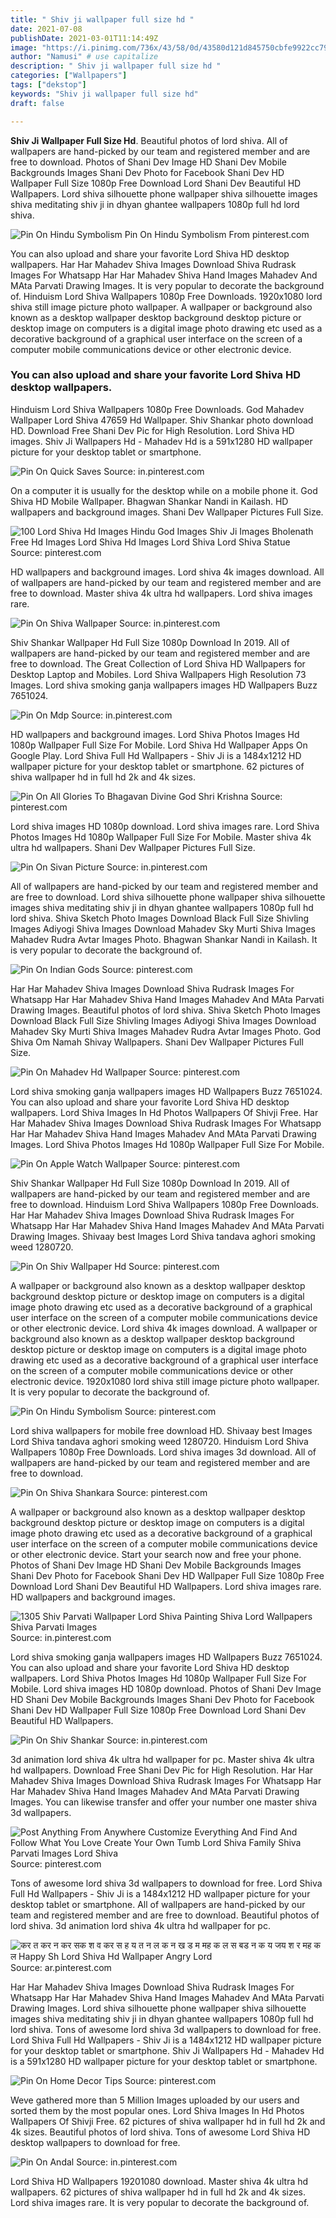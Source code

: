 ```yaml
---
title: " Shiv ji wallpaper full size hd "
date: 2021-07-08
publishDate: 2021-03-01T11:14:49Z
image: "https://i.pinimg.com/736x/43/58/0d/43580d121d845750cbfe9922cc7951c2.jpg"
author: "Namusi" # use capitalize
description: " Shiv ji wallpaper full size hd "
categories: ["Wallpapers"]
tags: ["dekstop"]
keywords: "Shiv ji wallpaper full size hd"
draft: false

---
```



**Shiv Ji Wallpaper Full Size Hd**. Beautiful photos of lord shiva. All of wallpapers are hand-picked by our team and registered member and are free to download. Photos of Shani Dev Image HD Shani Dev Mobile Backgrounds Images Shani Dev Photo for Facebook Shani Dev HD Wallpaper Full Size 1080p Free Download Lord Shani Dev Beautiful HD Wallpapers. Lord shiva silhouette phone wallpaper shiva silhouette images shiva meditating shiv ji in dhyan ghantee wallpapers 1080p full hd lord shiva.

![Pin On Hindu Symbolism](https://i.pinimg.com/originals/7e/0d/1b/7e0d1b4aebdd6dd5f938255f52ae3cdc.jpg "Pin On Hindu Symbolism")
Pin On Hindu Symbolism From pinterest.com


You can also upload and share your favorite Lord Shiva HD desktop wallpapers. Har Har Mahadev Shiva Images Download Shiva Rudrask Images For Whatsapp Har Har Mahadev Shiva Hand Images Mahadev And MAta Parvati Drawing Images. It is very popular to decorate the background of. Hinduism Lord Shiva Wallpapers 1080p Free Downloads. 1920x1080 lord shiva still image picture photo wallpaper. A wallpaper or background also known as a desktop wallpaper desktop background desktop picture or desktop image on computers is a digital image photo drawing etc used as a decorative background of a graphical user interface on the screen of a computer mobile communications device or other electronic device.

### You can also upload and share your favorite Lord Shiva HD desktop wallpapers.

Hinduism Lord Shiva Wallpapers 1080p Free Downloads. God Mahadev Wallpaper Lord Shiva 47659 Hd Wallpaper. Shiv Shankar photo download HD. Download Free Shani Dev Pic for High Resolution. Lord Shiva HD images. Shiv Ji Wallpapers Hd - Mahadev Hd is a 591x1280 HD wallpaper picture for your desktop tablet or smartphone.


![Pin On Quick Saves](https://i.pinimg.com/originals/a9/a5/63/a9a56379d6cd36169afdb4b8d801c08e.jpg "Pin On Quick Saves")
Source: in.pinterest.com

On a computer it is usually for the desktop while on a mobile phone it. God Shiva HD Mobile Wallpaper. Bhagwan Shankar Nandi in Kailash. HD wallpapers and background images. Shani Dev Wallpaper Pictures Full Size.

![100 Lord Shiva Hd Images Hindu God Images Shiv Ji Images Bholenath Free Hd Images Lord Shiva Hd Images Lord Shiva Lord Shiva Statue](https://i.pinimg.com/736x/da/e3/4a/dae34aa68c91e7fe035bb007de12eee7.jpg "100 Lord Shiva Hd Images Hindu God Images Shiv Ji Images Bholenath Free Hd Images Lord Shiva Hd Images Lord Shiva Lord Shiva Statue")
Source: pinterest.com

HD wallpapers and background images. Lord shiva 4k images download. All of wallpapers are hand-picked by our team and registered member and are free to download. Master shiva 4k ultra hd wallpapers. Lord shiva images rare.

![Pin On Shiva Wallpaper](https://i.pinimg.com/originals/23/00/50/230050f9dc1bd5345cd1d8014bc5e23b.jpg "Pin On Shiva Wallpaper")
Source: in.pinterest.com

Shiv Shankar Wallpaper Hd Full Size 1080p Download In 2019. All of wallpapers are hand-picked by our team and registered member and are free to download. The Great Collection of Lord Shiva HD Wallpapers for Desktop Laptop and Mobiles. Lord Shiva Wallpapers High Resolution 73 Images. Lord shiva smoking ganja wallpapers images HD Wallpapers Buzz 7651024.

![Pin On Mdp](https://i.pinimg.com/originals/d6/9c/e7/d69ce7c877ab86b0f022e08df40a06c0.jpg "Pin On Mdp")
Source: in.pinterest.com

HD wallpapers and background images. Lord Shiva Photos Images Hd 1080p Wallpaper Full Size For Mobile. Lord Shiva Hd Wallpaper Apps On Google Play. Lord Shiva Full Hd Wallpapers - Shiv Ji is a 1484x1212 HD wallpaper picture for your desktop tablet or smartphone. 62 pictures of shiva wallpaper hd in full hd 2k and 4k sizes.

![Pin On All Glories To Bhagavan Divine God Shri Krishna](https://i.pinimg.com/originals/72/58/3e/72583efb828ccc4e9ab3dc4b4a1ab4f4.jpg "Pin On All Glories To Bhagavan Divine God Shri Krishna")
Source: pinterest.com

Lord shiva images HD 1080p download. Lord shiva images rare. Lord Shiva Photos Images Hd 1080p Wallpaper Full Size For Mobile. Master shiva 4k ultra hd wallpapers. Shani Dev Wallpaper Pictures Full Size.

![Pin On Sivan Picture](https://i.pinimg.com/originals/f1/98/b4/f198b46d481bf75cf38d7df7807a7126.jpg "Pin On Sivan Picture")
Source: in.pinterest.com

All of wallpapers are hand-picked by our team and registered member and are free to download. Lord shiva silhouette phone wallpaper shiva silhouette images shiva meditating shiv ji in dhyan ghantee wallpapers 1080p full hd lord shiva. Shiva Sketch Photo Images Download Black Full Size Shivling Images Adiyogi Shiva Images Download Mahadev Sky Murti Shiva Images Mahadev Rudra Avtar Images Photo. Bhagwan Shankar Nandi in Kailash. It is very popular to decorate the background of.

![Pin On Indian Gods](https://i.pinimg.com/originals/83/cf/93/83cf932829c1fa1c4ea7b3d031f8d164.jpg "Pin On Indian Gods")
Source: pinterest.com

Har Har Mahadev Shiva Images Download Shiva Rudrask Images For Whatsapp Har Har Mahadev Shiva Hand Images Mahadev And MAta Parvati Drawing Images. Beautiful photos of lord shiva. Shiva Sketch Photo Images Download Black Full Size Shivling Images Adiyogi Shiva Images Download Mahadev Sky Murti Shiva Images Mahadev Rudra Avtar Images Photo. God Shiva Om Namah Shivay Wallpapers. Shani Dev Wallpaper Pictures Full Size.

![Pin On Mahadev Hd Wallpaper](https://i.pinimg.com/originals/8e/0d/19/8e0d1928960a388599dbc775ca7f2ef7.jpg "Pin On Mahadev Hd Wallpaper")
Source: pinterest.com

Lord shiva smoking ganja wallpapers images HD Wallpapers Buzz 7651024. You can also upload and share your favorite Lord Shiva HD desktop wallpapers. Lord Shiva Images In Hd Photos Wallpapers Of Shivji Free. Har Har Mahadev Shiva Images Download Shiva Rudrask Images For Whatsapp Har Har Mahadev Shiva Hand Images Mahadev And MAta Parvati Drawing Images. Lord Shiva Photos Images Hd 1080p Wallpaper Full Size For Mobile.

![Pin On Apple Watch Wallpaper](https://i.pinimg.com/originals/d2/fc/9e/d2fc9e03215335ac1470bc1d4198806e.jpg "Pin On Apple Watch Wallpaper")
Source: pinterest.com

Shiv Shankar Wallpaper Hd Full Size 1080p Download In 2019. All of wallpapers are hand-picked by our team and registered member and are free to download. Hinduism Lord Shiva Wallpapers 1080p Free Downloads. Har Har Mahadev Shiva Images Download Shiva Rudrask Images For Whatsapp Har Har Mahadev Shiva Hand Images Mahadev And MAta Parvati Drawing Images. Shivaay best Images Lord Shiva tandava aghori smoking weed 1280720.

![Pin On Shiv Wallpaper Hd](https://i.pinimg.com/originals/51/fe/1d/51fe1d18efc4439358d6b1cb2fafd5aa.jpg "Pin On Shiv Wallpaper Hd")
Source: pinterest.com

A wallpaper or background also known as a desktop wallpaper desktop background desktop picture or desktop image on computers is a digital image photo drawing etc used as a decorative background of a graphical user interface on the screen of a computer mobile communications device or other electronic device. Lord shiva 4k images download. A wallpaper or background also known as a desktop wallpaper desktop background desktop picture or desktop image on computers is a digital image photo drawing etc used as a decorative background of a graphical user interface on the screen of a computer mobile communications device or other electronic device. 1920x1080 lord shiva still image picture photo wallpaper. It is very popular to decorate the background of.

![Pin On Hindu Symbolism](https://i.pinimg.com/originals/7e/0d/1b/7e0d1b4aebdd6dd5f938255f52ae3cdc.jpg "Pin On Hindu Symbolism")
Source: pinterest.com

Lord shiva wallpapers for mobile free download HD. Shivaay best Images Lord Shiva tandava aghori smoking weed 1280720. Hinduism Lord Shiva Wallpapers 1080p Free Downloads. Lord shiva images 3d download. All of wallpapers are hand-picked by our team and registered member and are free to download.

![Pin On Shiva Shankara](https://i.pinimg.com/originals/90/9e/0e/909e0efb1ff92cbc37b55be580d3f38c.jpg "Pin On Shiva Shankara")
Source: pinterest.com

A wallpaper or background also known as a desktop wallpaper desktop background desktop picture or desktop image on computers is a digital image photo drawing etc used as a decorative background of a graphical user interface on the screen of a computer mobile communications device or other electronic device. Start your search now and free your phone. Photos of Shani Dev Image HD Shani Dev Mobile Backgrounds Images Shani Dev Photo for Facebook Shani Dev HD Wallpaper Full Size 1080p Free Download Lord Shani Dev Beautiful HD Wallpapers. Lord shiva images rare. HD wallpapers and background images.

![1305 Shiv Parvati Wallpaper Lord Shiva Painting Shiva Lord Wallpapers Shiva Parvati Images](https://i.pinimg.com/originals/dd/e2/4e/dde24e05227fc996a465468cc6e7c30a.jpg "1305 Shiv Parvati Wallpaper Lord Shiva Painting Shiva Lord Wallpapers Shiva Parvati Images")
Source: in.pinterest.com

Lord shiva smoking ganja wallpapers images HD Wallpapers Buzz 7651024. You can also upload and share your favorite Lord Shiva HD desktop wallpapers. Lord Shiva Photos Images Hd 1080p Wallpaper Full Size For Mobile. Lord shiva images HD 1080p download. Photos of Shani Dev Image HD Shani Dev Mobile Backgrounds Images Shani Dev Photo for Facebook Shani Dev HD Wallpaper Full Size 1080p Free Download Lord Shani Dev Beautiful HD Wallpapers.

![Pin On Shiv Shankar](https://i.pinimg.com/originals/8b/db/d4/8bdbd4e9fe2499029915ab45508c872e.jpg "Pin On Shiv Shankar")
Source: in.pinterest.com

3d animation lord shiva 4k ultra hd wallpaper for pc. Master shiva 4k ultra hd wallpapers. Download Free Shani Dev Pic for High Resolution. Har Har Mahadev Shiva Images Download Shiva Rudrask Images For Whatsapp Har Har Mahadev Shiva Hand Images Mahadev And MAta Parvati Drawing Images. You can likewise transfer and offer your number one master shiva 3d wallpapers.

![Post Anything From Anywhere Customize Everything And Find And Follow What You Love Create Your Own Tumb Lord Shiva Family Shiva Parvati Images Lord Shiva](https://i.pinimg.com/originals/cf/11/84/cf1184298f9a9bc942168df9954525db.jpg "Post Anything From Anywhere Customize Everything And Find And Follow What You Love Create Your Own Tumb Lord Shiva Family Shiva Parvati Images Lord Shiva")
Source: pinterest.com

Tons of awesome lord shiva 3d wallpapers to download for free. Lord Shiva Full Hd Wallpapers - Shiv Ji is a 1484x1212 HD wallpaper picture for your desktop tablet or smartphone. All of wallpapers are hand-picked by our team and registered member and are free to download. Beautiful photos of lord shiva. 3d animation lord shiva 4k ultra hd wallpaper for pc.

![कर त कर न कर सक श व कर स ह य त न ल क न ख ड म मह क ल स बड न क य जय श र मह क ल Happy Sh Lord Shiva Hd Wallpaper Angry Lord](https://i.pinimg.com/originals/0a/d8/cb/0ad8cb098db270e11bd730e23e297280.png "कर त कर न कर सक श व कर स ह य त न ल क न ख ड म मह क ल स बड न क य जय श र मह क ल Happy Sh Lord Shiva Hd Wallpaper Angry Lord")
Source: ar.pinterest.com

Har Har Mahadev Shiva Images Download Shiva Rudrask Images For Whatsapp Har Har Mahadev Shiva Hand Images Mahadev And MAta Parvati Drawing Images. Lord shiva silhouette phone wallpaper shiva silhouette images shiva meditating shiv ji in dhyan ghantee wallpapers 1080p full hd lord shiva. Tons of awesome lord shiva 3d wallpapers to download for free. Lord Shiva Full Hd Wallpapers - Shiv Ji is a 1484x1212 HD wallpaper picture for your desktop tablet or smartphone. Shiv Ji Wallpapers Hd - Mahadev Hd is a 591x1280 HD wallpaper picture for your desktop tablet or smartphone.

![Pin On Home Decor Tips](https://i.pinimg.com/originals/ac/b8/0a/acb80ae64efcc36dba4c1951331a83fc.png "Pin On Home Decor Tips")
Source: pinterest.com

Weve gathered more than 5 Million Images uploaded by our users and sorted them by the most popular ones. Lord Shiva Images In Hd Photos Wallpapers Of Shivji Free. 62 pictures of shiva wallpaper hd in full hd 2k and 4k sizes. Beautiful photos of lord shiva. Tons of awesome Lord Shiva HD desktop wallpapers to download for free.

![Pin On Andal](https://i.pinimg.com/736x/43/58/0d/43580d121d845750cbfe9922cc7951c2.jpg "Pin On Andal")
Source: in.pinterest.com

Lord Shiva HD Wallpapers 19201080 download. Master shiva 4k ultra hd wallpapers. 62 pictures of shiva wallpaper hd in full hd 2k and 4k sizes. Lord shiva images rare. It is very popular to decorate the background of.

